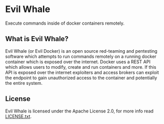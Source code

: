 # Evil Whale
Execute commands inside of docker containers remotely.

## What is Evil Whale?
Evil Whale (or Evil Docker) is an open source red-teaming and pentesting software which attempts to
run commands remotely on a running docker container which is exposed over the internet. Docker uses
a REST API which allows users to modify, create and run containers and more. If this API is exposed
over the internet exploiters and access brokers can exploit the endpoint to gain unauthorized access
to the container and potentially the entire system.

## License
Evil Whale is licensed under the Apache License 2.0, for more info read [LICENSE.txt](LICENSE.txt).

